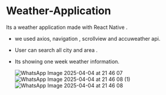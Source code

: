 # Weather-Application

Its a weather application made with React Native .
- we used axios, navigation , scrollview and accuweather api.
- User can search all city and area  .
- Its showing one week weather information.

  ![WhatsApp Image 2025-04-04 at 21 46 07](https://github.com/user-attachments/assets/e4fb89b7-5f42-49a8-ad49-d0e4f62112ce)
![WhatsApp Image 2025-04-04 at 21 46 08 (1)](https://github.com/user-attachments/assets/e5dd34cf-fed7-4548-ae1e-fe8ff5fec735)
![WhatsApp Image 2025-04-04 at 21 46 08](https://github.com/user-attachments/assets/f3a81fa7-c9da-4975-b9e9-e6225b4c14e1)
